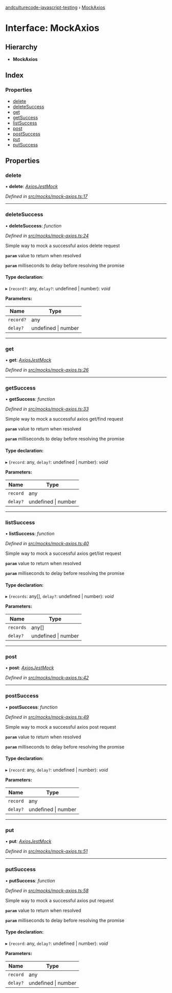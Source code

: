 [andculturecode-javascript-testing](../README.md) › [MockAxios](mockaxios.md)

# Interface: MockAxios

## Hierarchy

* **MockAxios**

## Index

### Properties

* [delete](mockaxios.md#delete)
* [deleteSuccess](mockaxios.md#deletesuccess)
* [get](mockaxios.md#get)
* [getSuccess](mockaxios.md#getsuccess)
* [listSuccess](mockaxios.md#listsuccess)
* [post](mockaxios.md#post)
* [postSuccess](mockaxios.md#postsuccess)
* [put](mockaxios.md#put)
* [putSuccess](mockaxios.md#putsuccess)

## Properties

###  delete

• **delete**: *[AxiosJestMock](../README.md#axiosjestmock)*

*Defined in [src/mocks/mock-axios.ts:17](https://github.com/AndcultureCode/AndcultureCode.JavaScript.Testing/blob/fbd187f/src/mocks/mock-axios.ts#L17)*

___

###  deleteSuccess

• **deleteSuccess**: *function*

*Defined in [src/mocks/mock-axios.ts:24](https://github.com/AndcultureCode/AndcultureCode.JavaScript.Testing/blob/fbd187f/src/mocks/mock-axios.ts#L24)*

Simple way to mock a successful axios delete request

**`param`** value to return when resolved

**`param`** milliseconds to delay before resolving the promise

#### Type declaration:

▸ (`record?`: any, `delay?`: undefined | number): *void*

**Parameters:**

Name | Type |
------ | ------ |
`record?` | any |
`delay?` | undefined &#124; number |

___

###  get

• **get**: *[AxiosJestMock](../README.md#axiosjestmock)*

*Defined in [src/mocks/mock-axios.ts:26](https://github.com/AndcultureCode/AndcultureCode.JavaScript.Testing/blob/fbd187f/src/mocks/mock-axios.ts#L26)*

___

###  getSuccess

• **getSuccess**: *function*

*Defined in [src/mocks/mock-axios.ts:33](https://github.com/AndcultureCode/AndcultureCode.JavaScript.Testing/blob/fbd187f/src/mocks/mock-axios.ts#L33)*

Simple way to mock a successful axios get/find request

**`param`** value to return when resolved

**`param`** milliseconds to delay before resolving the promise

#### Type declaration:

▸ (`record`: any, `delay?`: undefined | number): *void*

**Parameters:**

Name | Type |
------ | ------ |
`record` | any |
`delay?` | undefined &#124; number |

___

###  listSuccess

• **listSuccess**: *function*

*Defined in [src/mocks/mock-axios.ts:40](https://github.com/AndcultureCode/AndcultureCode.JavaScript.Testing/blob/fbd187f/src/mocks/mock-axios.ts#L40)*

Simple way to mock a successful axios get/list request

**`param`** value to return when resolved

**`param`** milliseconds to delay before resolving the promise

#### Type declaration:

▸ (`records`: any[], `delay?`: undefined | number): *void*

**Parameters:**

Name | Type |
------ | ------ |
`records` | any[] |
`delay?` | undefined &#124; number |

___

###  post

• **post**: *[AxiosJestMock](../README.md#axiosjestmock)*

*Defined in [src/mocks/mock-axios.ts:42](https://github.com/AndcultureCode/AndcultureCode.JavaScript.Testing/blob/fbd187f/src/mocks/mock-axios.ts#L42)*

___

###  postSuccess

• **postSuccess**: *function*

*Defined in [src/mocks/mock-axios.ts:49](https://github.com/AndcultureCode/AndcultureCode.JavaScript.Testing/blob/fbd187f/src/mocks/mock-axios.ts#L49)*

Simple way to mock a successful axios post request

**`param`** value to return when resolved

**`param`** milliseconds to delay before resolving the promise

#### Type declaration:

▸ (`record`: any, `delay?`: undefined | number): *void*

**Parameters:**

Name | Type |
------ | ------ |
`record` | any |
`delay?` | undefined &#124; number |

___

###  put

• **put**: *[AxiosJestMock](../README.md#axiosjestmock)*

*Defined in [src/mocks/mock-axios.ts:51](https://github.com/AndcultureCode/AndcultureCode.JavaScript.Testing/blob/fbd187f/src/mocks/mock-axios.ts#L51)*

___

###  putSuccess

• **putSuccess**: *function*

*Defined in [src/mocks/mock-axios.ts:58](https://github.com/AndcultureCode/AndcultureCode.JavaScript.Testing/blob/fbd187f/src/mocks/mock-axios.ts#L58)*

Simple way to mock a successful axios put request

**`param`** value to return when resolved

**`param`** milliseconds to delay before resolving the promise

#### Type declaration:

▸ (`record`: any, `delay?`: undefined | number): *void*

**Parameters:**

Name | Type |
------ | ------ |
`record` | any |
`delay?` | undefined &#124; number |
